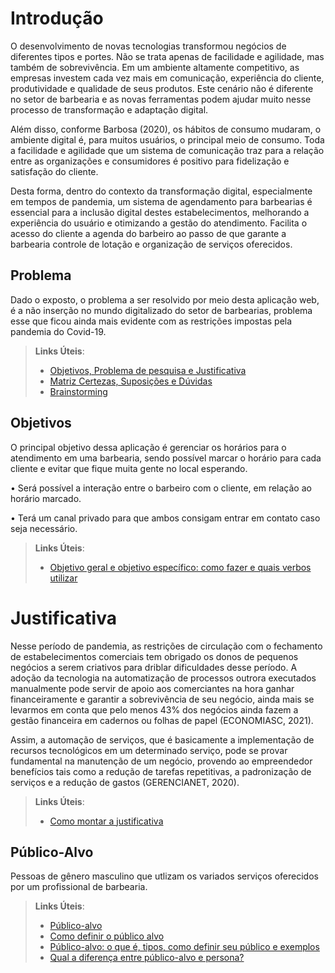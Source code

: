 # Introdução

O desenvolvimento de novas tecnologias transformou negócios de diferentes tipos e portes. Não se trata apenas de facilidade e agilidade, mas também de sobrevivência. Em um ambiente altamente competitivo, as empresas investem cada vez mais em comunicação, experiência do cliente, produtividade e qualidade de seus produtos. Este cenário não é diferente no setor de barbearia e as novas ferramentas podem ajudar muito nesse processo de transformação e adaptação digital.

Além disso, conforme Barbosa (2020), os hábitos de consumo mudaram, o ambiente digital é, para muitos usuários, o principal meio de consumo. Toda a facilidade e agilidade que um sistema de comunicação traz para a relação entre as organizações e consumidores é positivo para fidelização e satisfação do cliente.

Desta forma, dentro do contexto da transformação digital, especialmente em tempos de pandemia, um sistema de agendamento para barbearias é essencial para a inclusão digital destes estabelecimentos, melhorando a experiência do usuário e otimizando a gestão do atendimento. Facilita o acesso do cliente a agenda do barbeiro ao passo de que garante a barbearia controle de lotação e organização de serviços oferecidos.

## Problema
Dado o exposto, o problema a ser resolvido por meio desta aplicação web, é a não inserção no mundo digitalizado do setor de barbearias, problema esse que ficou ainda mais evidente com as restrições impostas pela pandemia do Covid-19.

> **Links Úteis**:
> - [Objetivos, Problema de pesquisa e Justificativa](https://medium.com/@versioparole/objetivos-problema-de-pesquisa-e-justificativa-c98c8233b9c3)
> - [Matriz Certezas, Suposições e Dúvidas](https://medium.com/educa%C3%A7%C3%A3o-fora-da-caixa/matriz-certezas-suposi%C3%A7%C3%B5es-e-d%C3%BAvidas-fa2263633655)
> - [Brainstorming](https://www.euax.com.br/2018/09/brainstorming/)

## Objetivos

O principal objetivo dessa aplicação é gerenciar os horários para o atendimento em uma barbearia, sendo possível marcar o horário para cada cliente e evitar que fique muita gente no local esperando. 

•	Será possível a interação entre o barbeiro com o cliente, em relação ao horário marcado.

•	Terá um canal privado para que ambos consigam entrar em contato caso seja necessário.

 
> **Links Úteis**:
> - [Objetivo geral e objetivo específico: como fazer e quais verbos utilizar](https://blog.mettzer.com/diferenca-entre-objetivo-geral-e-objetivo-especifico/)

# Justificativa

Nesse período de pandemia, as restrições de circulação com o fechamento de estabelecimentos comerciais tem obrigado os donos de pequenos negócios a serem criativos para driblar dificuldades desse período. A adoção da tecnologia na automatização de processos outrora executados manualmente pode servir de apoio aos comerciantes na hora ganhar financeiramente e garantir a sobrevivência de seu negócio, ainda mais se levarmos em conta que pelo menos 43% dos negócios ainda fazem a gestão financeira em cadernos ou folhas de papel (ECONOMIASC, 2021). 

Assim, a automação de serviços, que é basicamente a implementação de recursos tecnológicos em um determinado serviço, pode se provar fundamental na manutenção de um negócio, provendo ao empreendedor benefícios tais como a redução de tarefas repetitivas, a padronização de serviços e a redução de gastos (GERENCIANET, 2020).


> **Links Úteis**:
> - [Como montar a justificativa](https://guiadamonografia.com.br/como-montar-justificativa-do-tcc/)

## Público-Alvo

Pessoas de gênero masculino que utlizam os variados serviços oferecidos por um profissional de barbearia. 

> **Links Úteis**:
> - [Público-alvo](https://blog.hotmart.com/pt-br/publico-alvo/)
> - [Como definir o público alvo](https://exame.com/pme/5-dicas-essenciais-para-definir-o-publico-alvo-do-seu-negocio/)
> - [Público-alvo: o que é, tipos, como definir seu público e exemplos](https://klickpages.com.br/blog/publico-alvo-o-que-e/)
> - [Qual a diferença entre público-alvo e persona?](https://rockcontent.com/blog/diferenca-publico-alvo-e-persona/)
